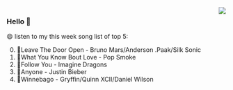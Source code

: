 <img align="right"  src="https://github-readme-stats.vercel.app/api/top-langs/?username=sohyunQVQ" />

### Hello 👋

😄 listen to my this week song list of top 5:

0. 🌈Leave The Door Open - Bruno Mars/Anderson .Paak/Silk Sonic
1. 🌈What You Know Bout Love - Pop Smoke
2. 🌈Follow You - Imagine Dragons
3. 🌈Anyone - Justin Bieber
4. 🌈Winnebago - Gryffin/Quinn XCII/Daniel Wilson

